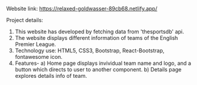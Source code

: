 Website link: https://relaxed-goldwasser-89cb68.netlify.app/

Project details:

1. This website has developed by fetching data from 'thesportsdb' api.
2. The website displays different information of teams of the English Premier League.
3. Technology use: HTML5, CSS3, Bootstrap, React-Bootstrap, fontawesome icon.
4. Features-
  a) Home page displays invividual team name and logo, and a button which directs to user to another component. 
  b) Details page explores details info of team.
